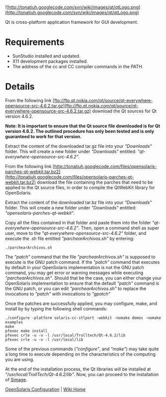 ![http://tonatiuh.googlecode.com/svn/wiki/images/qt/qtLogo.png](http://tonatiuh.googlecode.com/svn/wiki/images/qt/qtLogo.png)

Qt is cross-platform application framework for GUI development.

# Requirements #

  * SunStudio installed and updated.
  * X11 development packages installed.
  * The address of the cc and CC compiler commands in the PATH.

# Details #

From the following link [ftp://ftp.qt.nokia.com/qt/source/qt-everywhere-opensource-src-4.6.2.tar.gz](ftp://ftp.qt.nokia.com/qt/source/qt-everywhere-opensource-src-4.6.2.tar.gz) download the Qt sources for Qt version 4.6.2.

**Note: It is important to ensure that the Qt source file downloaded is for Qt version 4.6.2. The outlined procedure has only been tested and is only guaranteed to work for that version.**

Extract the content of the downloaded tar.gz file into your _"Downloads"_ folder. This will create a new folder under _"Downloads"_ entitled: _"qt-everywhere-opensource-src-4.6.2"_.

From the following link [http://tonatiuh.googlecode.com/files/opensolaris-parches-qt-webkit.tar.bz2](http://tonatiuh.googlecode.com/files/opensolaris-parches-qt-webkit.tar.bz2) download the file containing the parches that need to be applied to the Qt source files, in order to compile the QtWebKit library for OpenSolaris.

Extract the content of the downloaded tar.bz file into your _"Downloads"_ folder. This will create a new folder under _"Downloads"_ entitled: _"opensolaris-parches-qt-webkit"_.

Copy all the files contained in that folder and paste them into the folder _"qt-everywhere-opensource-src-4.6.2"_. Then, open a command shell as super user, move to the _"qt-everywhere-opensource-src-4.6.2"_ folder, and execute the .sh file entitled _"parchearArchivos.sh"_ by entering:

```
./parchearArchivos.sh
```

The _"patch"_ command that the file _"parchearArchivos.sh"_ is supposed to execute is the GNU patch command. If the _"patch"_ command that executes by default in your OpenSolaris implementation is not the GNU patch command, you may get error or warning messages while executing _"parchearArchivos.sh"_. Should that be the case, you can either change your OpenSolaris implementation to ensure that the default _"patch"_ command is the GNU patch, or you can edit _"parchearArchivos.sh"_ to replace the invocations to _"patch"_ with invocations to _"gpatch"_

Once the patches are successfully applied, you may configure, make, and install by by typing the following shell commands:

```
./configure -platform solaris-cc-stlport -webkit -nomake demos -nomake examples
make
pfexec make install
pfexec crle -u -v -l /usr/local/Trolltech/Qt-4.6.2/lib
pfexec crle -u -v -l /usr/local/lib
```

Some of the previous commands (_"configure"_, and _"make"_) may take quite a long time to execute depending on the characteristics of the computing you are using.

At the end of the installation process, the Qt libraries will be installed at _"/usr/local/TrollTech/Qt-4.6.2/lib"_. Now, you can proceed to the installation of [Simage](InstallingSimageForOpenSolaris.md).


[OpenSolaris Configuration](InstallingForOpenSolaris.md) | [Wiki Home](http://code.google.com/p/tonatiuh/w/list)